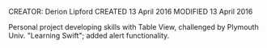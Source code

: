 CREATOR: Derion Lipford
CREATED 13 April 2016
MODIFIED 13 April 2016

Personal project developing skills with Table View, challenged by Plymouth Univ. "Learning Swift"; added alert functionality.
